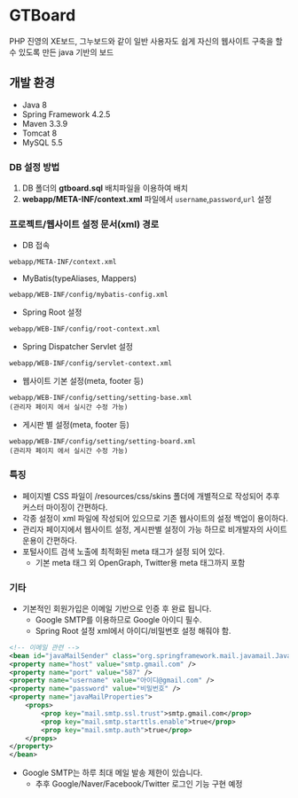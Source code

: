 # GTBoard
PHP 진영의 XE보드, 그누보드와 같이 일반 사용자도 쉽게 자신의 웹사이트 구축을 할 수 있도록 만든 java 기반의 보드

## 개발 환경
- Java 8
- Spring Framework 4.2.5
- Maven 3.3.9
- Tomcat 8
- MySQL 5.5

### DB 설정 방법
1. DB 폴더의 **gtboard.sql** 배치파일을 이용하여 배치
2. **webapp/META-INF/context.xml** 파일에서 `username`,`password`,`url` 설정

### 프로젝트/웹사이트 설정 문서(xml) 경로
- DB 접속
```
webapp/META-INF/context.xml
```
- MyBatis(typeAliases, Mappers)
```
webapp/WEB-INF/config/mybatis-config.xml
```
- Spring Root 설정
```
webapp/WEB-INF/config/root-context.xml
```
- Spring Dispatcher Servlet 설정
```
webapp/WEB-INF/config/servlet-context.xml
```
- 웹사이트 기본 설정(meta, footer 등)
```
webapp/WEB-INF/config/setting/setting-base.xml
(관리자 페이지 에서 실시간 수정 가능)
```
- 게시판 별 설정(meta, footer 등)
```
webapp/WEB-INF/config/setting/setting-board.xml
(관리자 페이지 에서 실시간 수정 가능)
```

### 특징
- 페이지별 CSS 파일이 /resources/css/skins 폴더에 개별적으로 작성되어 추후 커스터 마이징이 간편하다.
- 각종 설정이 xml 파일에 작성되어 있으므로 기존 웹사이트의 설정 백업이 용이하다.
- 관리자 페이지에서 웹사이트 설정, 게시판별 설정이 가능 하므로 비개발자의 사이트 운용이 간편하다.
- 포털사이트 검색 노출에 최적화된 meta 태그가 설정 되어 있다.
	- 기본 meta 태그 외 OpenGraph, Twitter용 meta 태그까지 포함

### 기타
- 기본적인 회원가입은 이메일 기반으로 인증 후 완료 됩니다.
	- Google SMTP를 이용하므로 Google 아이디 필수.
	- Spring Root 설정 xml에서 아이디/비밀번호 설정 해줘야 함.
``` xml
<!-- 이메일 관련 -->
<bean id="javaMailSender" class="org.springframework.mail.javamail.JavaMailSenderImpl">
<property name="host" value="smtp.gmail.com" />
<property name="port" value="587" />
<property name="username" value="아이디@gmail.com" />
<property name="password" value="비밀번호" />
<property name="javaMailProperties">
	<props>
		<prop key="mail.smtp.ssl.trust">smtp.gmail.com</prop>
		<prop key="mail.smtp.starttls.enable">true</prop>
		<prop key="mail.smtp.auth">true</prop>
	</props>
</property>
</bean>
```
- Google SMTP는 하루 최대 메일 발송 제한이 있습니다.
	- 추후 Google/Naver/Facebook/Twitter 로그인 기능 구현 예정